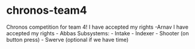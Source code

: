 # chronos-team4
Chronos competition for team 4!
I have accepted my rights -Arnav
I have accepted my rights - Abbas
Subsystems:
    - Intake
    - Indexer
    - Shooter (on button press)
    - Swerve (optional if we have time)
